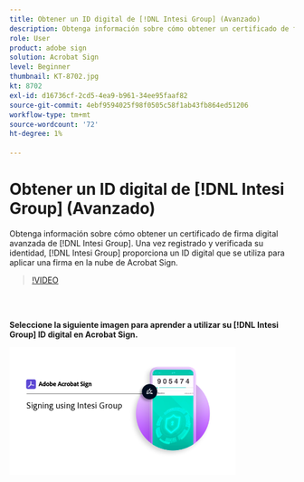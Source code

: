 ```yaml
---
title: Obtener un ID digital de [!DNL Intesi Group] (Avanzado)
description: Obtenga información sobre cómo obtener un certificado de firma digital avanzada de [!DNL Intesi Group]
role: User
product: adobe sign
solution: Acrobat Sign
level: Beginner
thumbnail: KT-8702.jpg
kt: 8702
exl-id: d16736cf-2cd5-4ea9-b961-34ee95faaf82
source-git-commit: 4ebf9594025f98f0505c58f1ab43fb864ed51206
workflow-type: tm+mt
source-wordcount: '72'
ht-degree: 1%

---
```


# Obtener un ID digital de [!DNL Intesi Group] (Avanzado)

Obtenga información sobre cómo obtener un certificado de firma digital avanzada de [!DNL Intesi Group]. Una vez registrado y verificada su identidad, [!DNL Intesi Group] proporciona un ID digital que se utiliza para aplicar una firma en la nube de Acrobat Sign.

>[!VIDEO](https://video.tv.adobe.com/v/337065?quality=12&learn=on&hidetitle=true)

<br> 

**Seleccione la siguiente imagen para aprender a utilizar su [!DNL Intesi Group] ID digital en Acrobat Sign.**

[![imágenes](assets/IntesiSign_400.png)](intesi-sign.md)
